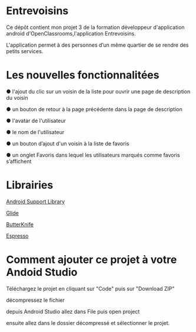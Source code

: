 # Entrevoisins

Ce dépôt contient mon projet 3 de la formation développeur d'application android d'OpenClassrooms,l'application Entrevoisins.

L'application permet à des personnes d’un même quartier de se rendre des petits services.

# Les nouvelles fonctionnalitées

● l'ajout du clic sur un voisin de la liste pour ouvrir une page de description du voisin

● un bouton de retour à la page précédente dans la page de description

● l'avatar de l'utilisateur

● le nom de l'utilisateur

● un bouton d’ajout d'un voisin à la liste de favoris

● un onglet Favoris dans lequel les utilisateurs marqués comme favoris s’affichent

# Librairies

[Android Support Library](https://developer.android.com/topic/libraries/support-library/)

[Glide](https://github.com/bumptech/glide/)

[ButterKnife](https://jakewharton.github.io/butterknife/)

[Espresso](https://developer.android.com/training/testing/espresso)

# Comment ajouter ce projet à votre Andoid Studio

Téléchargez le projet en cliquant sur "Code" puis sur "Download ZIP"

décompressez le fichier

depuis Android Studio allez dans File puis open project

ensuite allez dans le dossier décompressé et sélectionner le projet.

